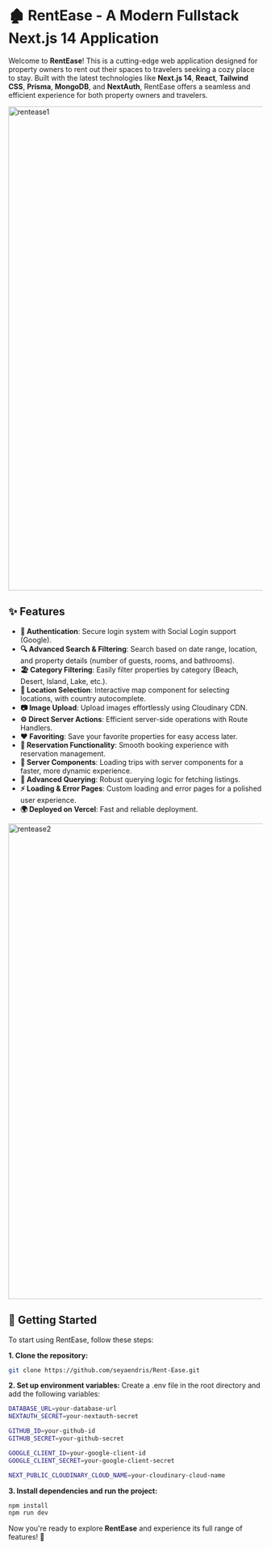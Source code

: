 # 🏚️ RentEase - A Modern Fullstack Next.js 14 Application

Welcome to **RentEase**! This is a cutting-edge web application designed for property owners to rent out their spaces to travelers seeking a cozy place to stay. Built with the latest technologies like **Next.js 14**, **React**, **Tailwind CSS**, **Prisma**, **MongoDB**, and **NextAuth**, RentEase offers a seamless and efficient experience for both property owners and travelers.



<img width="958" alt="rentease1" src="https://github.com/user-attachments/assets/f5a98f79-1d48-4067-a048-00c857238e99">




## ✨ Features

- **🔐 Authentication**: Secure login system with Social Login support (Google).
- **🔍 Advanced Search & Filtering**: Search based on date range, location, and property details (number of guests, rooms, and bathrooms).
- **🏖️ Category Filtering**: Easily filter properties by category (Beach, Desert, Island, Lake, etc.).
- **📍 Location Selection**: Interactive map component for selecting locations, with country autocomplete.
- **📷 Image Upload**: Upload images effortlessly using Cloudinary CDN.
- **⚙️ Direct Server Actions**: Efficient server-side operations with Route Handlers.
- **❤️ Favoriting**: Save your favorite properties for easy access later.
- **📅 Reservation Functionality**: Smooth booking experience with reservation management.
- **🚀 Server Components**: Loading trips with server components for a faster, more dynamic experience.
- **🔄 Advanced Querying**: Robust querying logic for fetching listings.
- **⚡ Loading & Error Pages**: Custom loading and error pages for a polished user experience.
- **🌍 Deployed on Vercel**: Fast and reliable deployment.

  

<img width="941" alt="rentease2" src="https://github.com/user-attachments/assets/16e52b42-b286-4adf-bcdb-69819c0868fb">





## 🚀 Getting Started

To start using RentEase, follow these steps:

 **1. Clone the repository:**
  ```bash
git clone https://github.com/seyaendris/Rent-Ease.git
  ```
**2. Set up environment variables:**
Create a .env file in the root directory and add the following variables:
  ```bash
DATABASE_URL=your-database-url
NEXTAUTH_SECRET=your-nextauth-secret

GITHUB_ID=your-github-id
GITHUB_SECRET=your-github-secret

GOOGLE_CLIENT_ID=your-google-client-id
GOOGLE_CLIENT_SECRET=your-google-client-secret

NEXT_PUBLIC_CLOUDINARY_CLOUD_NAME=your-cloudinary-cloud-name
```

**3. Install dependencies and run the project:**
```bash
npm install
npm run dev
```


Now you're ready to explore **RentEase** and experience its full range of features! 🌟
